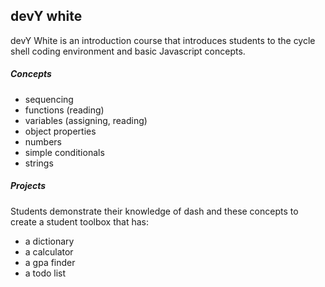 ## devY white

devY White is an introduction course that introduces students to the cycle shell coding environment and basic Javascript concepts.

##### Concepts

- sequencing
- functions (reading)
- variables (assigning, reading)
- object properties
- numbers
- simple conditionals
- strings

##### Projects
Students demonstrate their knowledge of dash and these concepts to create a student toolbox that has:

- a dictionary
- a calculator
- a gpa finder
- a todo list
